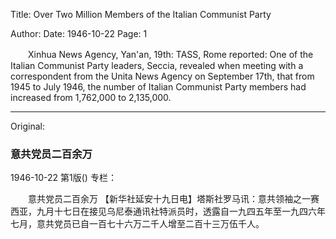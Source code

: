 Title: Over Two Million Members of the Italian Communist Party

Author: 
Date: 1946-10-22
Page: 1

　　Xinhua News Agency, Yan'an, 19th: TASS, Rome reported: One of the Italian Communist Party leaders, Seccia, revealed when meeting with a correspondent from the Unita News Agency on September 17th, that from 1945 to July 1946, the number of Italian Communist Party members had increased from 1,762,000 to 2,135,000.



<hr /> 

Original: 


### 意共党员二百余万

1946-10-22
第1版()
专栏：

　　意共党员二百余万
    【新华社延安十九日电】塔斯社罗马讯：意共领袖之一赛西亚，九月十七日在接见乌尼泰通讯社特派员时，透露自一九四五年至一九四六年七月，意共党员已自一百七十六万二千人增至二百十三万伍千人。
